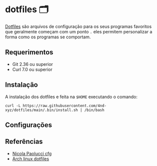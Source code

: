 # dotfiles 🗂
[Dotfiles](https://en.wikipedia.org/wiki/Hidden_file_and_hidden_directory#Unix_and_Unix-like_environments) são arquivos de configuração para os seus programas favoritos que geralmente começam com um ponto `.` eles permitem personalizar a forma como os programas se comportam.

## Requerimentos
* Git 2.36 ou superior  
* Curl 7.0 ou superior  

## Instalação
A instalação dos dotfiles e feita na `$HOME` executando o comando:
```
curl -L https://raw.githubusercontent.com/4nd-xyz/dotfiles/main/.bin/install.sh | /bin/bash
```

## Configurações 

## Referências
* [Nicola Paolucci cfg](https://bitbucket.org/durdn/cfg/src/master)  
* [Arch linux dotfiles](https://wiki.archlinux.org/title/Dotfiles) 
